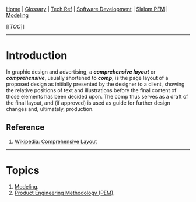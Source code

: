 [Home](/Slalom-LLC/Slalom-Consulting) | [Glossary](/Glossary) | [Tech Ref](/Tech-Ref) | [Software Development](/Tech-Ref/Software-Development) | [Slalom PEM](/Slalom-LLC/Terms-\(Slalom-LLC\)/PEM-\(Product-Engineering-Methodology\)) | [Modeling](/Tech-Ref/Software-Development/Modeling)

[[_TOC_]]

---
# Introduction
In graphic design and advertising, a ***comprehensive layout*** or ***comprehensive***, usually shortened to ***comp***, is the page layout of a proposed design as initially presented by the designer to a client, showing the relative positions of text and illustrations before the final content of those elements has been decided upon. The comp thus serves as a draft of the final layout, and (if approved) is used as guide for further design changes and, ultimately, production.

## Reference
1. [Wikipedia: Comprehensive Layout](https://en.wikipedia.org/wiki/Comprehensive_layout)

---
# Topics
1. [Modeling](/Tech-Ref/Software-Development/Modeling).
1. [Product Engineering Methodology (PEM)](/Slalom-LLC/Terms-\(Slalom-LLC\)/PEM-\(Product-Engineering-Methodology\)).
